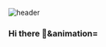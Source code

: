 ![header](https://capsule-render.vercel.app/api?type=waving&color=gradient&height=300&section=header&text=Hi%20there&fontSize=90&animation=twinkling)
### Hi there 👋&animation= 

